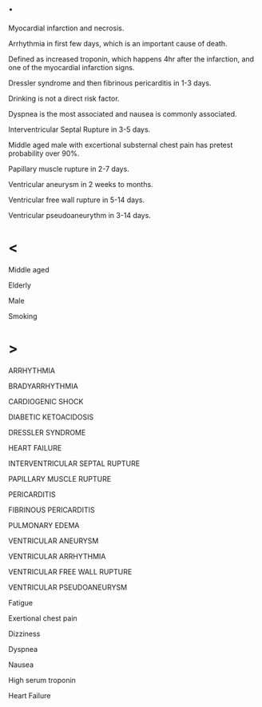 # .

Myocardial infarction and necrosis.

Arrhythmia in first few days, which is an important cause of death.

Defined as increased troponin, which happens 4hr after the infarction, and one of the myocardial infarction signs.

Dressler syndrome and then fibrinous pericarditis in 1-3 days.

Drinking is not a direct risk factor.

Dyspnea is the most associated and nausea is commonly associated.

Interventricular Septal Rupture in 3-5 days.

Middle aged male with excertional substernal chest pain has pretest probability over 90%.

Papillary muscle rupture in 2-7 days.

Ventricular aneurysm in 2 weeks to months.

Ventricular free wall rupture in 5-14 days.

Ventricular pseudoaneurythm in 3-14 days.

# <

Middle aged

Elderly

Male

Smoking

# >

ARRHYTHMIA

BRADYARRHYTHMIA

CARDIOGENIC SHOCK

DIABETIC KETOACIDOSIS

DRESSLER SYNDROME

HEART FAILURE

INTERVENTRICULAR SEPTAL RUPTURE

PAPILLARY MUSCLE RUPTURE

PERICARDITIS

FIBRINOUS PERICARDITIS

PULMONARY EDEMA

VENTRICULAR ANEURYSM

VENTRICULAR ARRHYTHMIA

VENTRICULAR FREE WALL RUPTURE

VENTRICULAR PSEUDOANEURYSM

Fatigue

Exertional chest pain

Dizziness

Dyspnea

Nausea

High serum troponin

Heart Failure
